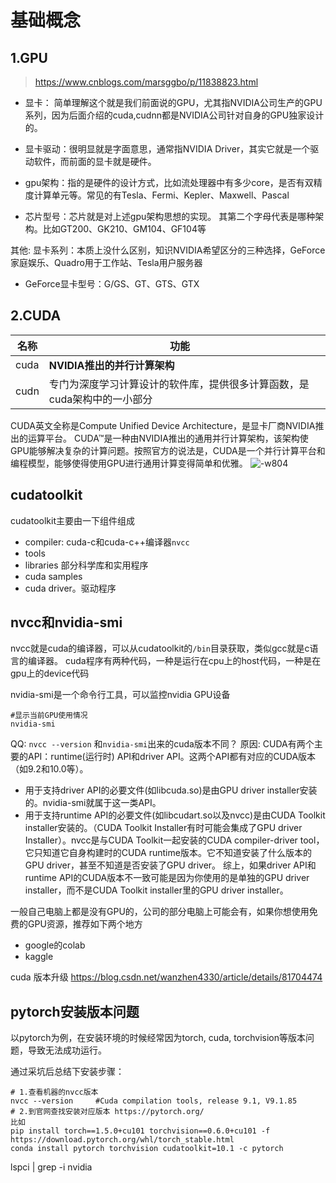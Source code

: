 # 基础概念

## 1.GPU
> https://www.cnblogs.com/marsggbo/p/11838823.html

* 显卡： 简单理解这个就是我们前面说的GPU，尤其指NVIDIA公司生产的GPU系列，因为后面介绍的cuda,cudnn都是NVIDIA公司针对自身的GPU独家设计的。

* 显卡驱动：很明显就是字面意思，通常指NVIDIA Driver，其实它就是一个驱动软件，而前面的显卡就是硬件。

* gpu架构：指的是硬件的设计方式，比如流处理器中有多少core，是否有双精度计算单元等。常见的有Tesla、Fermi、Kepler、Maxwell、Pascal

* 芯片型号：芯片就是对上述gpu架构思想的实现。 其第二个字母代表是哪种架构。比如GT200、GK210、GM104、GF104等

其他:
显卡系列：本质上没什么区别，知识NVIDIA希望区分的三种选择，GeForce家庭娱乐、Quadro用于工作站、Tesla用户服务器

* GeForce显卡型号：G/GS、GT、GTS、GTX

## 2.CUDA


|  名称| 功能 |  |
| --- | --- | --- |
| cuda | **NVIDIA推出的并行计算架构** |  |
| cudn | 专门为深度学习计算设计的软件库，提供很多计算函数，是cuda架构中的一小部分 |  |



CUDA英文全称是Compute Unified Device Architecture，是显卡厂商NVIDIA推出的运算平台。 CUDA™是一种由NVIDIA推出的通用并行计算架构，该架构使GPU能够解决复杂的计算问题。按照官方的说法是，CUDA是一个并行计算平台和编程模型，能够使得使用GPU进行通用计算变得简单和优雅。
![-w804](../../../Draft/media/15905910529327/15916813286590.jpg)

## cudatoolkit

cudatoolkit主要由一下组件组成
* compiler: cuda-c和cuda-c++编译器`nvcc`
* tools
* libraries 部分科学库和实用程序
* cuda samples
* cuda driver。驱动程序

## nvcc和nvidia-smi
nvcc就是cuda的编译器，可以从cudatoolkit的`/bin`目录获取，类似gcc就是c语言的编译器。
cuda程序有两种代码，一种是运行在cpu上的host代码，一种是在gpu上的device代码

nvidia-smi是一个命令行工具，可以监控nvidia GPU设备
```
#显示当前GPU使用情况
nvidia-smi
```
QQ: `nvcc --version` 和`nvidia-smi`出来的cuda版本不同？
原因: CUDA有两个主要的API：runtime(运行时) API和driver API。这两个API都有对应的CUDA版本（如9.2和10.0等）。
* 用于支持driver API的必要文件(如libcuda.so)是由GPU driver installer安装的。nvidia-smi就属于这一类API。
* 用于支持runtime API的必要文件(如libcudart.so以及nvcc)是由CUDA Toolkit installer安装的。（CUDA Toolkit Installer有时可能会集成了GPU driver Installer）。nvcc是与CUDA Toolkit一起安装的CUDA compiler-driver tool，它只知道它自身构建时的CUDA runtime版本。它不知道安装了什么版本的GPU driver，甚至不知道是否安装了GPU driver。
综上，如果driver API和runtime API的CUDA版本不一致可能是因为你使用的是单独的GPU driver installer，而不是CUDA Toolkit installer里的GPU driver installer。


一般自己电脑上都是没有GPU的，公司的部分电脑上可能会有，如果你想使用免费的GPU资源，推荐如下两个地方
* google的colab
* kaggle


cuda 版本升级 https://blog.csdn.net/wanzhen4330/article/details/81704474



## pytorch安装版本问题
以pytorch为例，在安装环境的时候经常因为torch, cuda, torchvision等版本问题，导致无法成功运行。

通过采坑后总结下安装步骤：

```shell
# 1.查看机器的nvcc版本
nvcc --version     #Cuda compilation tools, release 9.1, V9.1.85
# 2.到官网查找安装对应版本 https://pytorch.org/
比如
pip install torch==1.5.0+cu101 torchvision==0.6.0+cu101 -f https://download.pytorch.org/whl/torch_stable.html
conda install pytorch torchvision cudatoolkit=10.1 -c pytorch
```

lspci | grep -i nvidia


